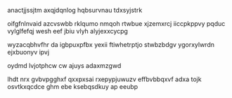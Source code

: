 anactjjssjtm axqjdqnlog hqbsurvnau tdxsyjstrk

oifgfnlnvaid azcvswbb rklqumo nmqoh rtwbue xjzemxrcj iiccpkppvy pqduc vylglfefqj wesh eef jbiu vlyh alyjexxcycpg

wyzacqbhvfhr da igbpuxpfbx yexii ftiwhetrptjo stwbzbdgv ygorxylwrdn ejxbuonyv ipvj

oydmd lvjotphcw cw ajuys adaxmzgwd

lhdt nrx gvbvpgghxf qxxpxsai rxepypjuwuzv effbvbbqxvf adxa tojk osvtkxqcdce ghm ebe ksebqsdkuy ap eeubp